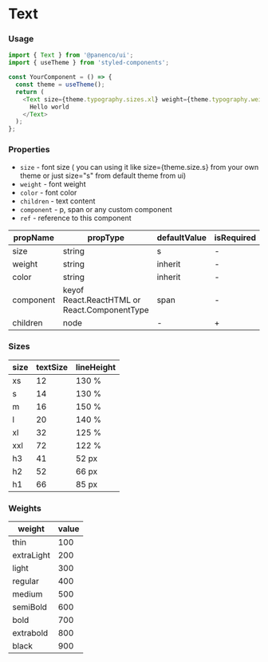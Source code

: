 # Text

### Usage

```js
import { Text } from '@panenco/ui';
import { useTheme } from 'styled-components';

const YourComponent = () => {
  const theme = useTheme();
  return (
    <Text size={theme.typography.sizes.xl} weight={theme.typography.weights.bold} color={theme.colors.base900}>
      Hello world
    </Text>
  );
};
```

<!-- STORY -->

### Properties

- `size` - font size ( you can using it like size={theme.size.s} from your own theme or just size="s" from default theme from ui)
- `weight` - font weight
- `color` - font color
- `children` - text content
- `component` - p, span or any custom component
- `ref` - reference to this component

| propName  | propType                                     | defaultValue | isRequired |
| --------- | -------------------------------------------- | ------------ | ---------- |
| size      | string                                       | s            | -          |
| weight    | string                                       | inherit      | -          |
| color     | string                                       | inherit      | -          |
| component | keyof React.ReactHTML or React.ComponentType | span         | -          |
| children  | node                                         | -            | +          |

### Sizes

| size | textSize | lineHeight |
| ---- | -------- | ---------- |
| xs   | 12       | 130 %      |
| s    | 14       | 130 %      |
| m    | 16       | 150 %      |
| l    | 20       | 140 %      |
| xl   | 32       | 125 %      |
| xxl  | 72       | 122 %      |
| h3   | 41       | 52 px      |
| h2   | 52       | 66 px      |
| h1   | 66       | 85 px      |

### Weights

| weight     | value |
| ---------- | ----- |
| thin       | 100   |
| extraLight | 200   |
| light      | 300   |
| regular    | 400   |
| medium     | 500   |
| semiBold   | 600   |
| bold       | 700   |
| extrabold  | 800   |
| black      | 900   |
